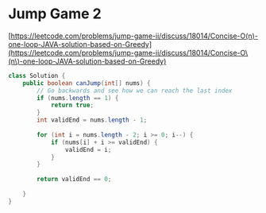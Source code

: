 # Jump Game 2

[https://leetcode.com/problems/jump-game-ii/discuss/18014/Concise-O(n)-one-loop-JAVA-solution-based-on-Greedy](https://leetcode.com/problems/jump-game-ii/discuss/18014/Concise-O\(n\)-one-loop-JAVA-solution-based-on-Greedy)

```java
class Solution {
    public boolean canJump(int[] nums) {
        // Go backwards and see how we can reach the last index
        if (nums.length == 1) {
            return true;
        }
        int validEnd = nums.length - 1;
        
        for (int i = nums.length - 2; i >= 0; i--) {
            if (nums[i] + i >= validEnd) {
                validEnd = i;
            }
        }
        
        return validEnd == 0;
        
    }
}
```
